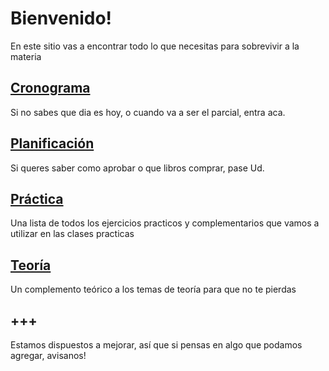 # Bienvenido!

En este sitio vas a encontrar todo lo que necesitas para sobrevivir a la materia

## **[Cronograma](/cron)**

Si no sabes que dia es hoy, o cuando va a ser el parcial, entra aca.

## **[Planificación](/plan)**

Si queres saber como aprobar o que libros comprar, pase Ud.

## **[Práctica](/practica/1)**

Una lista de todos los ejercicios practicos y complementarios que vamos a utilizar en las clases practicas

## **[Teoría](/teoria/actualizacion)**

Un complemento teórico a los temas de teoría para que no te pierdas

## **+++**

Estamos dispuestos a mejorar, así que si pensas en algo que podamos agregar, avisanos!